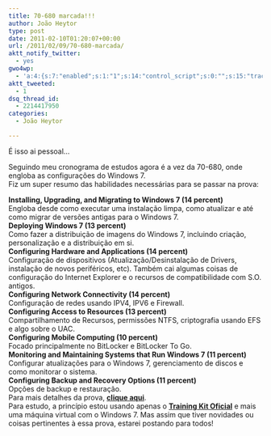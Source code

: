 ```yaml
---
title: 70-680 marcada!!!
author: João Heytor
type: post
date: 2011-02-10T01:20:07+00:00
url: /2011/02/09/70-680-marcada/
aktt_notify_twitter:
  - yes
gwo4wp:
  - 'a:4:{s:7:"enabled";s:1:"1";s:14:"control_script";s:0:"";s:15:"tracking_script";s:0:"";s:17:"conversion_script";s:0:"";}'
aktt_tweeted:
  - 1
dsq_thread_id:
  - 2214417950
categories:
  - João Heytor

---
```

É isso ai pessoal&#8230;

Seguindo meu cronograma de estudos agora é a vez da 70-680, onde engloba as configurações do Windows 7.  
Fiz um super resumo das habilidades necessárias para se passar na prova:

<div id="_mcePaste">
  <strong>Installing, Upgrading, and Migrating to Windows 7 (14 percent)</strong>
</div>

<div id="_mcePaste">
  Engloba desde como executar uma instalação limpa, como atualizar e até como migrar de versões antigas para o Windows 7.
</div>

<div>
</div>

<div id="_mcePaste">
  <strong>Deploying Windows 7 (13 percent)</strong>
</div>

<div id="_mcePaste">
  Como fazer a distribuição de imagens do Windows 7, incluindo criação, personalização e a distribuição em si.
</div>

<div>
</div>

<div>
  <strong>Configuring Hardware and Applications (14 percent)</strong>
</div>

<div id="_mcePaste">
  Configuração de dispositivos (Atualização/Desinstalação de Drivers, instalação de novos periféricos, etc). Também cai algumas coisas de configuração do Internet Explorer e o recursos de compatibilidade com S.O. antigos.
</div>

<div>
</div>

<div>
  <strong>Configuring Network Connectivity (14 percent)</strong>
</div>

<div id="_mcePaste">
  Configuração de redes usando IPV4, IPV6 e Firewall.
</div>

<div>
</div>

<div>
  <strong>Configuring Access to Resources (13 percent)</strong>
</div>

<div id="_mcePaste">
  Compartilhamento de Recursos, permissões NTFS, criptografia usando EFS e algo sobre o UAC.
</div>

<div>
</div>

<div>
  <strong>Configuring Mobile Computing (10 percent)</strong>
</div>

<div id="_mcePaste">
  Focado principalmente no BitLocker e BitLocker To Go.
</div>

<div>
</div>

<div id="_mcePaste">
  <strong>Monitoring and Maintaining Systems that Run Windows 7 (11 percent)</strong>
</div>

<div id="_mcePaste">
  Configurar atualizações para o Windows 7, gerenciamento de discos e como monitorar o sistema.
</div>

<div>
</div>

<div>
  <strong>Configuring Backup and Recovery Options (11 percent)</strong>
</div>

<div id="_mcePaste">
  Opções de backup e restauração.
</div>

<div>
</div>

<div>
  Para mais detalhes da prova, <a href="http://www.microsoft.com/learning/en/us/exam.aspx?ID=70-680&locale=en-us#tab2" target="_blank"><strong>clique aqui</strong></a>.
</div>

<div>
  Para estudo, a princípio estou usando apenas o <strong><a href="http://www.microsoft.com/learning/en/us/Book.aspx?ID=13911&locale=en-us" target="_blank">Training Kit Oficial</a></strong> e mais uma máquina virtual com o Windows 7. Mas assim que tiver novidades ou coisas pertinentes à essa prova, estarei postando para todos!
</div>